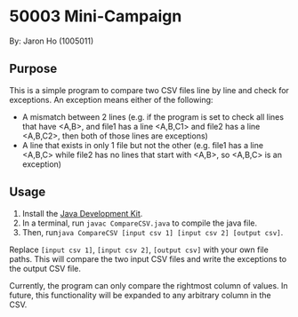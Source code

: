 # 50003 Mini-Campaign
By: Jaron Ho (1005011)

## Purpose
This is a simple program to compare two CSV files line by line and check for exceptions. An exception means either of the following:

- A mismatch between 2 lines (e.g. if the program is set to check all lines that have <A,B>, and file1 has a line <A,B,C1> and file2 has a line <A,B,C2>, then both of those lines are exceptions)
- A line that exists in only 1 file but not the other (e.g. file1 has a line <A,B,C> while file2 has no lines that start with <A,B>, so <A,B,C> is an exception)

## Usage
1. Install the [Java Development Kit](https://www.oracle.com/java/technologies/downloads/).
2. In a terminal, run `javac CompareCSV.java` to compile the java file.
3. Then, run`java CompareCSV [input csv 1] [input csv 2] [output csv]`.

Replace `[input csv 1]`, `[input csv 2]`, `[output csv]` with your own file paths.
This will compare the two input CSV files and write the exceptions to the output CSV file.

Currently, the program can only compare the rightmost column of values. In future, this functionality will be expanded to any arbitrary column in the CSV.
